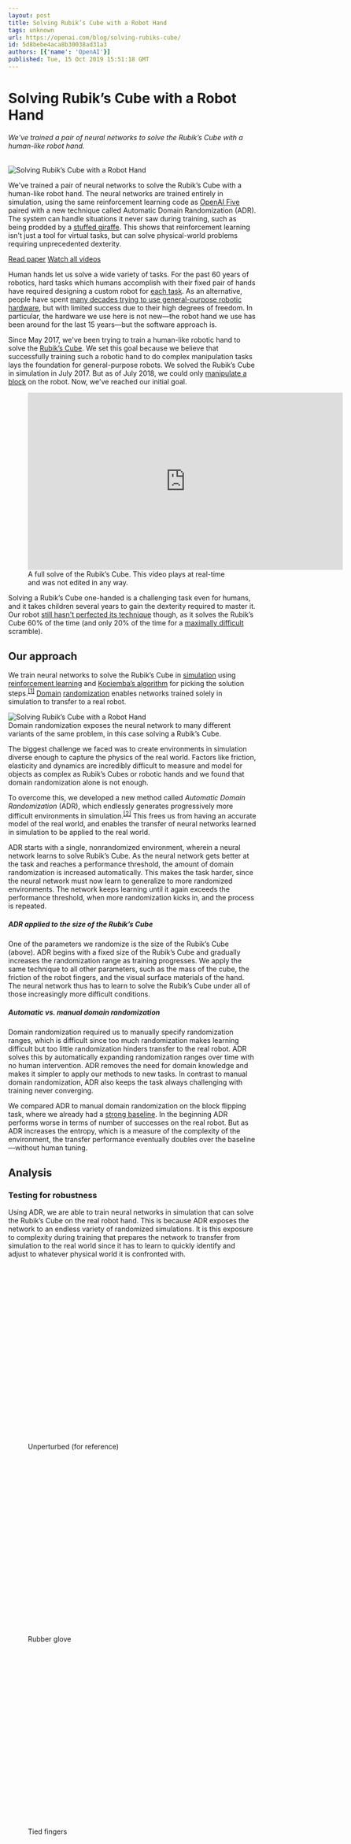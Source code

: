```yaml
---
layout: post
title: Solving Rubik’s Cube with a Robot Hand
tags: unknown
url: https://openai.com/blog/solving-rubiks-cube/
id: 5d8bebe4aca8b30038ad31a3
authors: [{'name': 'OpenAI'}]
published: Tue, 15 Oct 2019 15:51:18 GMT
---
```


# Solving Rubik’s Cube with a Robot Hand
###### We've trained a pair of neural networks to solve the Rubik’s Cube with a human-like robot hand.
<!--kg-card-begin: markdown--><div class="post-excerpt medium-copy mb-1 color-fg-80">
<img alt="Solving Rubik’s Cube with a Robot Hand" src="images/twitter-og.jpg"/><p>We've trained a pair of neural networks to solve the Rubik’s Cube with a human-like robot hand. The neural networks are trained entirely in simulation, using the same reinforcement learning code as <a href="https://openai.com/blog/openai-five">OpenAI Five</a> paired with a new technique called Automatic Domain Randomization (ADR). The system can handle situations it never saw during training, such as being prodded by a <a href="#perturbations">stuffed giraffe</a>. This shows that reinforcement learning isn't just a tool for virtual tasks, but can solve physical-world problems requiring unprecedented dexterity.</p>
</div>
<section class="btns">
<a class="btn btn-padded icon-paper" href="https://arxiv.org/abs/1910.07113">Read paper</a>
<a class="btn btn-padded icon-play" href="https://www.youtube.com/playlist?list=PLOXw6I10VTv9HODt7TFEL72K3Q6C4itG6">Watch all videos</a>
</section>
<p>Human hands let us solve a wide variety of tasks. For the past 60 years of robotics, hard tasks which humans accomplish with their fixed pair of hands have required designing a custom robot for <a href="https://www.guinnessworldrecords.com/world-records/fastest-robot-to-solve-a-rubiks-cube">each task</a>. As an alternative, people have spent <a href="https://www.youtube.com/playlist?list=PLOXw6I10VTv8XX8Qnil18ilSaZvyQ4m2S">many decades trying to use general-purpose robotic hardware</a>, but with limited success due to their high degrees of freedom. In particular, the hardware we use here is not new—the robot hand we use has been around for the last 15 years—but the software approach is.</p>
<p>Since May 2017, we've been trying to train a human-like robotic hand to solve the <a href="https://en.wikipedia.org/wiki/Rubik%27s_Cube">Rubik’s Cube</a>. We set this goal because we believe that successfully training such a robotic hand to do complex manipulation tasks lays the foundation for general-purpose robots. We solved the Rubik’s Cube in simulation in July 2017. But as of July 2018, we could only <a href="https://openai.com/blog/learning-dexterity/">manipulate a block</a> on the robot. Now, we've reached our initial goal.</p>
<!-- uncut video embed -->
<figure class="mt-1 mb-1.5">
<iframe allow="autoplay; encrypted-media" allowfullscreen="" frameborder="0" height="360" src="https://www.youtube.com/embed/kVmp0uGtShk?rel=0&amp;color=white" width="640"></iframe>
<figcaption class="mt-0">A full solve of the Rubik’s Cube. This video plays at real-time and was not edited in any way.</figcaption>
</figure>
<p>Solving a Rubik’s Cube one-handed is a challenging task even for humans, and it takes children several years to gain the dexterity required to master it. Our robot <a href="#challenges">still hasn't perfected its technique</a> though, as it solves the Rubik’s Cube 60% of the time (and only 20% of the time for a <a href="http://cube20.org/qtm/">maximally difficult</a> scramble).</p>
<h2 id="ourapproach">Our approach</h2>
<p>We train neural networks to solve the Rubik’s Cube in <a href="http://mujoco.org/">simulation</a> using <a href="https://openai.com/blog/how-to-train-your-openai-five/">reinforcement learning</a> and <a href="https://en.wikipedia.org/wiki/Optimal_solutions_for_Rubik%27s_Cube#Kociemba's_algorithm">Kociemba’s algorithm</a> for picking the solution steps.<sup class="footnote-ref"><a href="#fn1" id="fnref1">[1]</a></sup> <a href="https://arxiv.org/abs/1703.06907">Domain</a> <a href="https://arxiv.org/abs/1710.06537">randomization</a> enables networks trained solely in simulation to transfer to a real robot.</p>
<img alt="Solving Rubik’s Cube with a Robot Hand" src="images/dr.jpg"/>
<div class="caption">Domain randomization exposes the neural network to many different variants of the same problem, in this case solving a Rubik’s Cube.</div>
<p>The biggest challenge we faced was to create environments in simulation diverse enough to capture the physics of the real world. Factors like friction, elasticity and dynamics are incredibly difficult to measure and model for objects as complex as Rubik’s Cubes or robotic hands and we found that domain randomization alone is not enough.</p>
<p>To overcome this, we developed a new method called <em>Automatic Domain Randomization</em> (ADR), which endlessly generates progressively more difficult environments in simulation.<sup class="footnote-ref"><a href="#fn2" id="fnref2">[2]</a></sup> This frees us from having an accurate model of the real world, and enables the transfer of neural networks learned in simulation to be applied to the real world.</p>
<p>ADR starts with a single, nonrandomized environment, wherein a neural network learns to solve Rubik’s Cube. As the neural network gets better at the task and reaches a performance threshold, the amount of domain randomization is increased automatically. This makes the task harder, since the neural network must now learn to generalize to more randomized environments. The network keeps learning until it again exceeds the performance threshold, when more randomization kicks in, and the process is repeated.</p>
<!-- ADR visualization -->
<div class="mt-1 mb-0.75">
<h5 id="adrappliedtothesizeoftherubikscube">ADR applied to the size of the Rubik’s Cube</h5>
<div id="chart-adr"></div>
</div>
<p>One of the parameters we randomize is the size of the Rubik’s Cube (above). ADR begins with a fixed size of the Rubik’s Cube and gradually increases the randomization range as training progresses. We apply the same technique to all other parameters, such as the mass of the cube, the friction of the robot fingers, and the visual surface materials of the hand. The neural network thus has to learn to solve the Rubik’s Cube under all of those increasingly more difficult conditions.</p>
<!-- ADR entropy scatterplot -->
<div class="mt-1 mb-0.75">
<h5 id="automaticvsmanualdomainrandomization">Automatic vs. manual domain randomization</h5>
<div id="chart-adr-entropy"></div>
</div>
<p>Domain randomization required us to manually specify randomization ranges, which is difficult since too much randomization makes learning difficult but too little randomization hinders transfer to the real robot. ADR solves this by automatically expanding randomization ranges over time with no human intervention. ADR removes the need for domain knowledge and makes it simpler to apply our methods to new tasks. In contrast to manual domain randomization, ADR also keeps the task always challenging with training never converging.</p>
<p>We compared ADR to manual domain randomization on the block flipping task, where we already had a <a href="https://openai.com/blog/learning-dexterity">strong baseline</a>. In the beginning ADR performs worse in terms of number of successes on the real robot. But as ADR increases the entropy, which is a measure of the  complexity of the environment, the transfer performance eventually doubles over the baseline—without human tuning.</p>
<h2 id="analysis">Analysis</h2>
<h3 id="testingforrobustness">Testing for robustness</h3>
<p>Using ADR, we are able to train neural networks in simulation that can solve the Rubik’s Cube on the real robot hand. This is because ADR exposes the network to an endless variety of randomized simulations. It is this exposure to complexity during training that prepares the network to transfer from simulation to the real world since it has to learn to quickly identify and adjust to whatever physical world it is confronted with.</p>
<!-- perturbations GIFs -->
<div class="wide mt-n1 pt-1.5 mb-1" id="perturbations">
<div class="row"><div class="col-12 col-xl-10 offset-xl-1">
<div class="row narrow-gutters">
<figure class="col-6 col-md-4">
<a class="no-style d-block position-relative" href="https://youtu.be/kVmp0uGtShk">
<div class="position-absolute w-100 h-100" style="top:0;left:0;z-index:1;cursor:pointer"></div>
<iframe allow="autoplay; fullscreen" allowfullscreen="" class="js-custom-lazy" data-id="perturbation-1" data-monitor="" data-src="https://player.vimeo.com/video/365132002?autopause=0&amp;autoplay=0&amp;background=1&amp;loop=1&amp;muted=1&amp;playsinline=1&amp;transparent=1" frameborder="0" height="360" style="cursor:pointer" width="640"></iframe>
</a>
<figcaption class="mt-0">Unperturbed (for reference)</figcaption>
</figure>
<figure class="col-6 col-md-4">
<a class="no-style d-block position-relative" href="https://youtu.be/QyJGXc9WeNo">
<div class="position-absolute w-100 h-100" style="top:0;left:0;z-index:1;cursor:pointer"></div>
<iframe allow="autoplay; fullscreen" allowfullscreen="" class="js-custom-lazy" data-id="perturbation-2" data-monitor="" data-src="https://player.vimeo.com/video/365130786?autopause=0&amp;autoplay=0&amp;background=1&amp;loop=1&amp;muted=1&amp;playsinline=1&amp;transparent=1" frameborder="0" height="360" style="cursor:pointer" width="640"></iframe>
</a>
<figcaption class="mt-0">Rubber glove</figcaption>
</figure>
<figure class="col-6 col-md-4">
<a class="no-style d-block position-relative" href="https://youtu.be/QyJGXc9WeNo?t=24">
<div class="position-absolute w-100 h-100" style="top:0;left:0;z-index:1;cursor:pointer"></div>
<iframe allow="autoplay; fullscreen" allowfullscreen="" class="js-custom-lazy" data-id="perturbation-3" data-monitor="" data-src="https://player.vimeo.com/video/365130801?autopause=0&amp;autoplay=0&amp;background=1&amp;loop=1&amp;muted=1&amp;playsinline=1&amp;transparent=1" frameborder="0" height="360" style="cursor:pointer" width="640"></iframe>
</a>
<figcaption class="mt-0">Tied fingers</figcaption>
</figure>
<figure class="col-6 col-md-4">
<a class="no-style d-block position-relative" href="https://youtu.be/QyJGXc9WeNo?t=48">
<div class="position-absolute w-100 h-100" style="top:0;left:0;z-index:1;cursor:pointer"></div>
<iframe allow="autoplay; fullscreen" allowfullscreen="" class="js-custom-lazy" data-id="perturbation-4" data-monitor="" data-src="https://player.vimeo.com/video/365130697?autopause=0&amp;autoplay=0&amp;background=1&amp;loop=1&amp;muted=1&amp;playsinline=1&amp;transparent=1" frameborder="0" height="360" style="cursor:pointer" width="640"></iframe>
<figcaption class="mt-0">Blanket occlusion and perturbation</figcaption>
</a></figure>
<figure class="col-6 col-md-4">
<a class="no-style d-block position-relative" href="https://youtu.be/QyJGXc9WeNo?t=72">
<div class="position-absolute w-100 h-100" style="top:0;left:0;z-index:1;cursor:pointer"></div>
<iframe allow="autoplay; fullscreen" allowfullscreen="" class="js-custom-lazy" data-id="perturbation-5" data-monitor="" data-src="https://player.vimeo.com/video/365130768?autopause=0&amp;autoplay=0&amp;background=1&amp;loop=1&amp;muted=1&amp;playsinline=1&amp;transparent=1" frameborder="0" height="360" style="cursor:pointer" width="640"></iframe>
</a>
<figcaption class="mt-0">Plush giraffe perturbation</figcaption>
</figure>
<figure class="col-6 col-md-4">
<a class="no-style d-block position-relative" href="https://youtu.be/QyJGXc9WeNo?t=81">
<div class="position-absolute w-100 h-100" style="top:0;left:0;z-index:1;cursor:pointer"></div>
<iframe allow="autoplay; fullscreen" allowfullscreen="" class="js-custom-lazy" data-id="perturbation-6" data-monitor="" data-src="https://player.vimeo.com/video/365130730?autopause=0&amp;autoplay=0&amp;background=1&amp;loop=1&amp;muted=1&amp;playsinline=1&amp;transparent=1" frameborder="0" height="360" style="cursor:pointer" width="640"></iframe>
</a>
<figcaption class="mt-0">Pen perturbation</figcaption>
</figure>
</div>
</div></div>
</div><!-- end .wide -->
<div class="caption">Perturbations that we apply to the real robot hand while it solves the Rubik’s Cube. All videos play at real-time.</div>
<p>To test the limits of our method, we experiment with a variety of perturbations while the hand is solving the Rubik’s Cube. Not only does this test for the robustness of our control network but also tests our vision network, which we here use to estimate the cube’s position and orientation.</p>
<p>We find that our system trained with ADR is surprisingly robust to perturbations even though we never trained with them: The robot can successfully perform most flips and face rotations under all tested perturbations, though not at peak performance.</p>
<h3 id="emergentmetalearning">Emergent meta-learning</h3>
<p>We believe that <a href="https://en.wikipedia.org/wiki/Meta_learning_(computer_science)">meta-learning</a>, or learning to learn, is an important prerequisite for building general-purpose systems, since it enables them to quickly adapt to changing conditions in their environments. The hypothesis behind ADR is that a memory-augmented networks combined with a sufficiently randomized environment leads to <em>emergent meta-learning</em>, where the network implements a learning algorithm that allows itself to rapidly adapt its behavior to the environment it is deployed in.<sup class="footnote-ref"><a href="#fn3" id="fnref3">[3]</a></sup></p>
<p>To test this systematically, we measure the time to success per cube flip (rotating the cube such that a different color faces up) for our neural network under different perturbations, such as resetting the network’s memory, resetting the dynamics, or breaking a joint. We perform these experiments in simulation, which allows us to average performance over 10,000 trials in a controlled setting.</p>
<!-- perturbation charts -->
<div class="mt-1 mb-0.75">
<div class="mb-1">
<button class="js-toggler active button-unstyled small-copy py-0.25 mr-0.5" onclick="toggle(['memory'], ['dynamics','joint'])">Reset memory</button>
<button class="js-toggler button-unstyled small-copy py-0.25 mr-0.5" onclick="toggle(['dynamics'], ['memory', 'joint'])">Reset dynamics</button>
<button class="js-toggler button-unstyled small-copy py-0.25" onclick="toggle(['joint'], ['memory', 'dynamics'])">Broken joint</button>
<hr class="my-0"/>
</div>
<div class="position-relative mt-0.5">
<figure id="memory">
<h5 class="mt-0 mb-0.5">Time to success when the network’s memory is erased</h5>
<div id="chart-perturbation-memory"></div>
</figure>
<figure class="position-absolute w-100" id="dynamics" style="top:0;left:0;opacity:0">
<h5 class="mt-0 mb-0.5">Time to success when friction, mass, or gravity change</h5>
<div id="chart-perturbation-dynamics"></div>
</figure>
<figure class="position-absolute w-100" id="joint" style="top:0;left:0;opacity:0">
<h5 class="mt-0 mb-0.5">Time to success when the robot is impaired by breaking a random joint</h5>
<div id="chart-perturbation-joint"></div>
</figure>
</div>
</div>
<p>In the beginning, as the neural network successfully achieves more flips, each successive time to success decreases because the network learns to adapt. When perturbations are applied (vertical gray lines in the above chart), we see a spike in time to success. This is because the strategy the network is employing doesn't work in the changed environment. The network then relearns about the new environment and we again see time to success decrease to the previous baseline.</p>
<p>We also measure failure probability and performed the same experiments for face rotations (rotating the top face 90 degrees clockwise or counterclockwise) and find the same pattern of adaptation.<sup class="footnote-ref"><a href="#fn4" id="fnref4">[4]</a></sup></p>
<h3 id="understandingourneuralnetworks">Understanding our neural networks</h3>
<p>Visualizing our networks enables us to understand what they are storing in memory. This becomes increasingly important as the networks grow in complexity.</p>
<!-- hidden state visualization -->
<figure class="mt-1 mb-1.25">
<iframe allow="autoplay; fullscreen" allowfullscreen="" class="js-custom-lazy" data-id="hidden-state" data-monitor="" data-src="https://player.vimeo.com/video/365164292?autopause=0&amp;autoplay=0&amp;background=1&amp;loop=1&amp;muted=1&amp;playsinline=1&amp;transparent=1" frameborder="0" height="360" width="640"></iframe>
<div class="position-relative">
<img alt="Solving Rubik’s Cube with a Robot Hand" class="mb-0" id="hidden-state-progress-image" src="images/hidden-state-color-20191014b.png"/>
<label class="xxsmall-copy mb-0" for="hidden-state-progress" id="hidden-state-progress-label" style="line-height:1">
<span class="font-tnum rounded bg-cool-gray-2 color-white py-0.1 position-relative" id="hidden-state-progress-time">0:00</span>
</label>
<input id="hidden-state-progress" max="1000" min="0" name="hidden-state-progress" type="range" value="0"/>
</div>
</figure>
<p>The memory of our neural network is visualized above. We use a <a href="https://distill.pub/2018/building-blocks/">building block from the interpretability toolbox</a>, namely non-negative matrix factorization, to condense this high-dimensional vector into 6 groups and assign each a unique color. We then display the color of the currently dominant group for every timestep.</p>
<p>We find that each memory group has a semantically meaningful behavior associated with it. For example, we can tell by looking at only the dominant group of the network’s memory if it is about to spin the cube or rotate the top clockwise <em>before it happens</em>.</p>
<h2 id="challenges">Challenges</h2>
<p>Solving the Rubik’s Cube with a robot hand is still not easy. Our method currently solves the Rubik’s Cube 20% of the time when applying a <a href="http://cube20.org/qtm/">maximally difficult scramble</a> that requires 26 face rotations. For simpler scrambles that require 15 rotations to undo, the success rate is 60%. When the Rubik’s Cube is dropped or a timeout is reached, we consider the attempt failed. However, our network is capable of solving the Rubik’s Cube from any initial condition. So if the cube is dropped, it is possible to put it back into the hand and continue solving.</p>
<p>We generally find that our neural network is much more likely to fail during the first few face rotations and flips. This is the case because the neural network needs to balance solving the Rubik’s Cube with adapting to the physical world during those early rotations and flips.</p>
<div class="full" style="background-color:rgba(0,6,121,0.03)"><div class="container"><div class="row"><div class="content pt-1 pb-1">
<h3 id="behindthescenesrubikscubeprototypes">Behind the scenes: Rubik’s Cube prototypes</h3>
<p>In order to benchmark our progress and make the problem tractable, we built and designed custom versions of cubes as stepping stones towards ultimately solving a regular Rubik’s Cube.<sup class="footnote-ref"><a href="#fn5" id="fnref5">[5]</a></sup></p>
<div class="wide mt-1.5 mb-0.5"><div class="row"><div class="col-12 col-xl-10 offset-xl-1">
<!-- prototypes picture -->
<p><img alt="Solving Rubik’s Cube with a Robot Hand" src="images/openai-robotics-rubiks-prototypes.jpg"/></p>
<div class="caption">
<p>Rubik’s Cube prototypes, from left to right: Locked cube, Face cube, Full cube, <a href="https://www.xiaomitoday.com/xiaomi-giiker-m3-intelligent-rubik-cube-review/">Giiker</a> cube, regular Rubik’s Cube.</p>
</div>
</div></div></div>
<div class="d-block d-md-table w-100 mt-n1">
<table>
<thead>
<tr>
<th>Prototype</th>
<th>Position + Orientation</th>
<th>Internal Degrees of Freedom (Sensor)</th>
</tr>
</thead>
<tbody>
<tr>
<td>Locked cube</td>
<td>Vision</td>
<td>0 (No sensor)</td>
</tr>
<tr>
<td>Face cube</td>
<td><a href="http://phasespace.com/">PhaseSpace</a></td>
<td>2 (PhaseSpace)</td>
</tr>
<tr>
<td>Full cube</td>
<td>PhaseSpace</td>
<td>6 (PhaseSpace)</td>
</tr>
<tr>
<td>Giiker cube</td>
<td>Vision</td>
<td>6 (<a href="https://www.xiaomitoday.com/xiaomi-giiker-m3-intelligent-rubik-cube-review/">Built-in sensors</a>)</td>
</tr>
<tr>
<td>Regular Rubik’s Cube</td>
<td>Vision</td>
<td>6 (Vision)</td>
</tr>
</tbody>
</table>
</div>
</div></div></div></div><!-- end .content .row .container .full -->
<h2 id="nextsteps">Next steps</h2>
<p>We believe that human-level dexterity is on the path towards building general-purpose robots and we are excited to push forward in this direction.</p>
<p><em>If you want to help make increasingly general AI systems, whether robotic or virtual, <a href="https://openai.com/jobs/#robotics">we're hiring</a>!</em></p>
<footer class="post-footer js-post-footer">
<!-- footer item -->
<div><hr/><div class="row">
<div class="col">Acknowledgments</div>
<div class="col">Thanks to the following for feedback on drafts of this post and paper: Josh Achiam, Greg Brockman, Nick Cammarata, Jack Clark, Jeff Clune, Ruben D’Sa, Harri Edwards, David Farhi, Ken Goldberg, Leslie P. Kaelbling, Hyeonwoo Noh, Lerrel Pinto, John Schulman, Ilya Sutskever &amp; Tao Xu.</div>
</div></div>
<!-- footer item -->
<div><hr/><div class="row">
<div class="col">Video</div>
<div class="col">Peter Jordan (Director), Yvette Solis (Producer), Brooke Chan (Producer)</div>
</div></div>
<!-- footer item -->
<div><hr/><div class="row">
<div class="col">Editor</div>
<div class="col">Ashley Pilipiszyn</div>
</div></div>
<!-- footer item -->
<div><hr/><div class="row">
<div class="col">Design</div>
<div class="col">Justin Jay Wang &amp; Ben Barry</div>
</div></div>
<!-- footer item -->
<div><hr/><div class="row">
<div class="col">Photography</div>
<div class="col">Eric Haines</div>
</div></div>
<!-- special footer item for footnotes -->
<div data-order="-1"><hr/><div class="row">
<div class="col">Footnotes</div>
<div class="col">
<hr class="footnotes-sep"/>
<section class="footnotes">
<ol class="footnotes-list">
<li class="footnote-item" id="fn1"><p>We focus on the problems that are currently difficult for machines to master: perception and dexterous manipulation. We therefore train our neural networks to achieve the required face rotations and cube flips as generated by Kociemba’s algorithm. <a class="footnote-backref" href="#fnref1">↩︎</a></p>
</li>
<li class="footnote-item" id="fn2"><p>Our work is strongly related to <a href="https://arxiv.org/abs/1901.01753">POET</a>, which automatically generates 2D environments. However, our work learns a joint policy over all environments, which transfers to any newly generated environment. <a class="footnote-backref" href="#fnref2">↩︎</a></p>
</li>
<li class="footnote-item" id="fn3"><p>More concretely, we hypothesize that a neural network with finite capacity trained on environments with unbounded complexity forces the network to learn a special-purpose learning algorithm since it cannot memorize solutions for each individual environment and there exists no single robust policy that works under all randomizations. <a class="footnote-backref" href="#fnref3">↩︎</a></p>
</li>
<li class="footnote-item" id="fn4"><p>Please refer to our <a href="https://arxiv.org/abs/1910.07113">paper</a> for full results. <a class="footnote-backref" href="#fnref4">↩︎</a></p>
</li>
<li class="footnote-item" id="fn5"><p>The only modification we made was cutting out a small piece of each center cublet’s colorful sticker. This was necessary to break <a href="https://en.wikipedia.org/wiki/Rotational_symmetry">rotational symmetry</a>. <a class="footnote-backref" href="#fnref5">↩︎</a></p>
</li>
</ol>
</section>
<!--kg-card-end: markdown--></div></div></div></footer>
